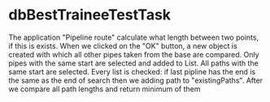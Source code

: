 # dbBestTraineeTestTask

The application "Pipeline route" calculate what length between two points, if this is exists.
When we clicked on the "OK" button, a new object is created with which all other pipes taken from the base are compared. Оnly pipes with the same start are selected and added to List. Аll paths with the same start are selected. Every list is checked: if last pipline has the end is the same as the end of search then we adding path to "existingPaths". After we compare all path lengths and return minimum of them
